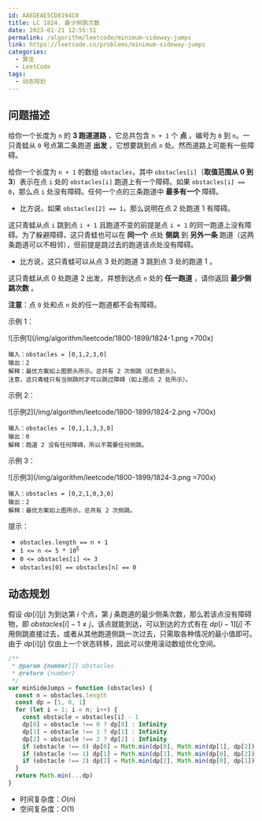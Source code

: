 ```yaml
---
id: AAEDEAE5CD8194C0
title: LC 1824. 最少侧跳次数
date: 2023-01-21 12:55:51
permalink: /algorithm/leetcode/minimum-sideway-jumps
link: https://leetcode.cn/problems/minimum-sideway-jumps
categories:
  - 算法
  - LeetCode
tags:
  - 动态规划
---
```


<Level :type='2'/>

## 问题描述

给你一个长度为 `n` 的 **3 跑道道路** ，它总共包含 `n + 1` 个 **点** ，编号为 `0` 到 `n`。一只青蛙从 `0` 号点第二条跑道 **出发** ，它想要跳到点 `n` 处。然而道路上可能有一些障碍。

给你一个长度为 `n + 1` 的数组 `obstacles`，其中 `obstacles[i]`（**取值范围从 0 到 3**）表示在点 `i` 处的 `obstacles[i]` 跑道上有一个障碍。如果 `obstacles[i] == 0`，那么点 `i` 处没有障碍。任何一个点的三条跑道中 **最多有一个** 障碍。

- 比方说，如果 `obstacles[2] == 1`，那么说明在点 2 处跑道 1 有障碍。

这只青蛙从点 `i` 跳到点 `i + 1` 且跑道不变的前提是点 `i + 1` 的同一跑道上没有障碍。为了躲避障碍，这只青蛙也可以在 **同一个** 点处 **侧跳** 到 **另外一条** 跑道（这两条跑道可以不相邻），但前提是跳过去的跑道该点处没有障碍。

- 比方说，这只青蛙可以从点 3 处的跑道 3 跳到点 3 处的跑道 1 。

这只青蛙从点 0 处跑道 2 出发，并想到达点 `n` 处的 **任一跑道** ，请你返回 **最少侧跳次数** 。

**注意**：点 `0` 处和点 `n` 处的任一跑道都不会有障碍。

示例 1：

![示例1](/img/algorithm/leetcode/1800-1899/1824-1.png =700x)

```text
输入：obstacles = [0,1,2,3,0]
输出：2
解释：最优方案如上图箭头所示。总共有 2 次侧跳（红色箭头）。
注意，这只青蛙只有当侧跳时才可以跳过障碍（如上图点 2 处所示）。
```

示例 2：

![示例2](/img/algorithm/leetcode/1800-1899/1824-2.png =700x)

```text
输入：obstacles = [0,1,1,3,3,0]
输出：0
解释：跑道 2 没有任何障碍，所以不需要任何侧跳。
```

示例 3：

![示例3](/img/algorithm/leetcode/1800-1899/1824-3.png =700x)

```text
输入：obstacles = [0,2,1,0,3,0]
输出：2
解释：最优方案如上图所示。总共有 2 次侧跳。
```

提示：

- `obstacles.length == n + 1`
- <code>1 <= n <= 5 \* 10<sup>5</sup></code>
- `0 <= obstacles[i] <= 3`
- `obstacles[0] == obstacles[n] == 0`

## 动态规划

假设 $dp[i][j]$ 为到达第 $i$ 个点，第 $j$ 条跑道的最少侧条次数，那么若该点没有障碍物，即 $obstacles[i] - 1 \neq j$，该点就能到达，可以到达的方式有在 $dp[i - 1][j]$
不用侧跳直接过去，或者从其他跑道侧跳一次过去，只需取各种情况的最小值即可。由于 $dp[i][j]$ 仅由上一个状态转移，因此可以使用滚动数组优化空间。

```javascript
/**
 * @param {number[]} obstacles
 * @return {number}
 */
var minSideJumps = function (obstacles) {
  const n = obstacles.length
  const dp = [1, 0, 1]
  for (let i = 1; i < n; i++) {
    const obstacle = obstacles[i] - 1
    dp[0] = obstacle !== 0 ? dp[0] : Infinity
    dp[1] = obstacle !== 1 ? dp[1] : Infinity
    dp[2] = obstacle !== 2 ? dp[2] : Infinity
    if (obstacle !== 0) dp[0] = Math.min(dp[0], Math.min(dp[1], dp[2]) + 1)
    if (obstacle !== 1) dp[1] = Math.min(dp[1], Math.min(dp[0], dp[2]) + 1)
    if (obstacle !== 2) dp[2] = Math.min(dp[2], Math.min(dp[0], dp[1]) + 1)
  }
  return Math.min(...dp)
}
```

- 时间复杂度：$O(n)$
- 空间复杂度：$O(1)$
